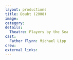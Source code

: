 ```yaml
---
layout: productions
title: Doubt (2008)
image:
category:
details:
  Theatre: Players by the Sea
cast:
  Father Flynn: Michael Lipp
crew:
external_links:
---
```

